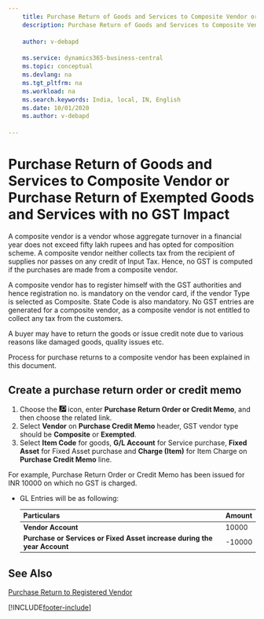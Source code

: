 ```yaml
---
    title: Purchase Return of Goods and Services to Composite Vendor or Purchase Return of exempted goods and services with no GST Impact
    description: Purchase Return of Goods and Services to Composite Vendor or Purchase Return of exempted goods and services with no GST Impact

    author: v-debapd

    ms.service: dynamics365-business-central
    ms.topic: conceptual
    ms.devlang: na
    ms.tgt_pltfrm: na
    ms.workload: na
    ms.search.keywords: India, local, IN, English
    ms.date: 10/01/2020
    ms.author: v-debapd

---
```

# Purchase Return of Goods and Services to Composite Vendor or Purchase Return of Exempted Goods and Services with no GST Impact


A composite vendor is a vendor whose aggregate turnover in a financial year does not exceed fifty lakh rupees and has opted for composition scheme. A composite vendor neither collects tax from the recipient of supplies nor passes on any credit of Input Tax. Hence, no GST is computed if the purchases are made from a composite vendor. 

A composite vendor has to register himself with the GST authorities and hence registration no. is mandatory on the vendor card, if the vendor Type is selected as Composite. State Code is also mandatory. No GST entries are generated for a composite vendor, as a composite vendor is not entitled to collect any tax from the customers. 

A buyer may have to return the goods or issue credit note due to various reasons like damaged goods, quality issues etc.

Process for purchase returns to a composite vendor has been explained in this document.


## Create a purchase return order or credit memo

1. Choose the ![Search for Page or Report](image/search_small.png "Search for Page or Report icon") icon, enter **Purchase Return Order or Credit Memo**, and then choose the related link.
2. Select **Vendor** on **Purchase Credit Memo** header, GST vendor type should be **Composite** or **Exempted**.
3. Select **Item Code** for goods, **G/L Account** for Service purchase, **Fixed Asset** for Fixed Asset purchase and **Charge (Item)** for Item Charge on **Purchase Credit Memo** line. 

For example, Purchase Return Order or Credit Memo has been issued for INR 10000 on which no GST is charged.

- GL Entries will be as following:

    |Particulars|Amount|
    |----------------------------------|---------------------------------------|
    |**Vendor Account**|10000|
    |**Purchase or Services or Fixed Asset increase during the year Account**|-10000|















## See Also 
[Purchase Return to Registered Vendor](GST-Purchase-Return-to-Registered-Vendor.md)

























[!INCLUDE[footer-include](../../includes/footer-banner.md)]